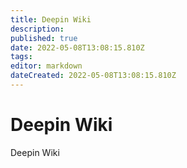 ```yaml
---
title: Deepin Wiki
description: 
published: true
date: 2022-05-08T13:08:15.810Z
tags: 
editor: markdown
dateCreated: 2022-05-08T13:08:15.810Z
---
```


# Deepin Wiki
Deepin Wiki